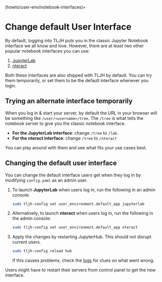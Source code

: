 (howto/user-env/notebook-interfaces)=

# Change default User Interface

By default, logging into TLJH puts you in the classic Jupyter Notebook
interface we all know and love. However, there are at least two other
popular notebook interfaces you can use:

1.  [JupyterLab](http://jupyterlab.readthedocs.io/en/stable/)
2.  [nteract](https://nteract.io/)

Both these interfaces are also shipped with TLJH by default. You can try
them temporarily, or set them to be the default interface whenever you
login.

## Trying an alternate interface temporarily

When you log in & start your server, by default the URL in your browser
will be something like `/user/<username>/tree`. The `/tree` is what
tells the notebook server to give you the classic notebook interface.

-   **For the JupyterLab interface**: change `/tree` to `/lab`.
-   **For the nteract interface**: change `/tree` to `/nteract`

You can play around with them and see what fits your use cases best.

## Changing the default user interface

You can change the default interface users get when they log in by
modifying `config.yaml` as an admin user.

1.  To launch **JupyterLab** when users log in, run the following in an
    admin console:

    ```bash
    sudo tljh-config set user_environment.default_app jupyterlab
    ```

2.  Alternatively, to launch **nteract** when users log in, run the
    following in the admin console:

    ```bash
    sudo tljh-config set user_environment.default_app nteract
    ```

3.  Apply the changes by restarting JupyterHub. This should not disrupt
    current users.

    ```bash
    sudo tljh-config reload hub
    ```

    If this causes problems, check the [logs](#troubleshoot-logs-jupyterhub) for
    clues on what went wrong.

Users might have to restart their servers from control panel to get the
new interface.
